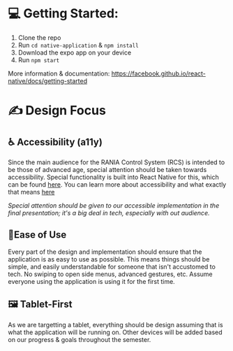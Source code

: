 # 💻 Getting Started:
1. Clone the repo
2. Run `cd native-application` & `npm install`
3. Download the expo app on your device
4. Run `npm start` 

More information & documentation: https://facebook.github.io/react-native/docs/getting-started 

# ✍️ Design Focus
## ♿️ Accessibility (a11y)
Since the main audience for the RANIA Control System (RCS) is intended to be those of advanced age, special attention should be taken towards accessibility. Special functionality is built into React Native for this, which can be found [here](https://facebook.github.io/react-native/docs/accessibility). You can learn more about accessibility and what exactly that means [here](https://a11yproject.com/about/)

_Special attention should be given to our accessible implementation in the final presentation; it's a big deal in tech, especially with out audience._

## 🚦Ease of Use
Every part of the design and implementation should ensure that the application is as easy to use as possible. This means things should be simple, and easily understandable for someone that isn't accustomed to tech. No swiping to open side menus, advanced gestures, etc. Assume everyone using the application is using it for the first time.

## 🖼 Tablet-First
As we are targetting a tablet, everything should be design assuming that is what the application will be running on. Other devices will be added based on our progress & goals throughout the semester.
